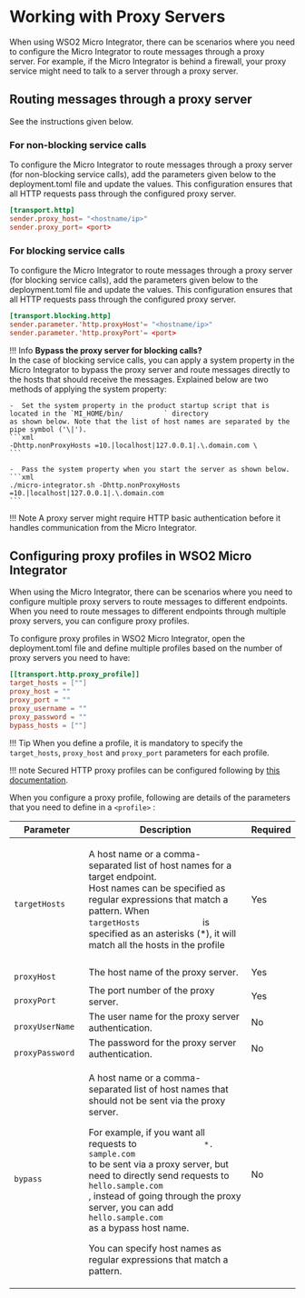 # Working with Proxy Servers

When using WSO2 Micro Integrator, there can be scenarios where you need to configure the Micro Integrator to route
messages through a proxy server. For example, if the Micro Integrator is behind a
firewall, your proxy service might need to talk to a server through a
proxy server.

## Routing messages through a proxy server

See the instructions given below.

### For non-blocking service calls

To configure the Micro Integrator to route messages through a proxy server
(for non-blocking service calls), add the parameters given below to the deployment.toml file and update the
values. This configuration ensures that all HTTP requests pass through
the configured proxy server.

```toml
[transport.http]
sender.proxy_host= "<hostname/ip>"
sender.proxy_port= <port>
```

### For blocking service calls

To configure the Micro Integrator to route messages through a proxy server
(for blocking service calls), add the parameters given below to the deployment.toml file and update the
values. This configuration ensures that all HTTP requests pass through
the configured proxy server.

```toml
[transport.blocking.http]
sender.parameter.'http.proxyHost'= "<hostname/ip>"
sender.parameter.'http.proxyPort'= <port>
```

!!! Info
    **Bypass the proxy server for blocking calls?**  
    In the case of blocking service calls, you can apply a system property in the Micro Integrator to bypass the proxy server and route messages directly to the hosts that should receive the messages. Explained below are two methods of applying the system property:

    -  Set the system property in the product startup script that is located in the `MI_HOME/bin/          ` directory
    as shown below. Note that the list of host names are separated by the pipe symbol ('\|').
    ```xml
    -Dhttp.nonProxyHosts =10.|localhost|127.0.0.1|.\.domain.com \
    ```

    -  Pass the system property when you start the server as shown below.
    ```xml
    ./micro-integrator.sh -Dhttp.nonProxyHosts =10.|localhost|127.0.0.1|.\.domain.com
    ```
        
!!! Note
    A proxy server might require HTTP basic authentication before it handles communication from the Micro Integrator.


## Configuring proxy profiles in WSO2 Micro Integrator

When using the Micro Integrator, there can be scenarios where you need to configure multiple proxy servers to route messages to different
endpoints. When you need to route messages to different endpoints through multiple proxy servers, you can configure proxy profiles.

To configure proxy profiles in WSO2 Micro Integrator, open the deployment.toml file and define multiple profiles based on the number of proxy servers you need to have:

```toml
[[transport.http.proxy_profile]]
target_hosts = [""]
proxy_host = ""
proxy_port = ""
proxy_username = ""
proxy_password = ""
bypass_hosts = [""]
```

!!! Tip
    When you define a profile, it is mandatory to specify the `target_hosts`, `proxy_host` and `proxy_port` parameters for each profile. 

!!! note
    Secured HTTP proxy profiles can be configured following by <a href="{{base_path}}/reference/config-catalog-mi/#http-secured-proxy-profile">this documentation</a>.

When you configure a proxy profile, following are details of the parameters that you need to define in a `<profile>` :

<table>
<thead>
<tr class="header">
<th>Parameter</th>
<th>Description</th>
<th>Required</th>
</tr>
</thead>
<tbody>
<tr class="odd">
<td><code>             targetHosts            </code></td>
<td><p>A host name or a comma-separated list of host names for a target endpoint.<br />
Host names can be specified as regular expressions that match a pattern. When <code>              targetHosts             </code> is specified as an asterisks (*), it will match all the hosts in the profile</p></td>
<td>Yes</td>
</tr>
<tr class="even">
<td><code>             proxyHost            </code></td>
<td>The host name of the proxy server.</td>
<td>Yes</td>
</tr>
<tr class="odd">
<td><code>             proxyPort            </code></td>
<td>The port number of the proxy server.</td>
<td>Yes</td>
</tr>
<tr class="even">
<td><code>             proxyUserName            </code></td>
<td>The user name for the proxy server authentication.</td>
<td>No</td>
</tr>
<tr class="odd">
<td><code>             proxyPassword            </code></td>
<td>The password for the proxy server authentication.</td>
<td>No</td>
</tr>
<tr class="even">
<td><code>             bypass            </code></td>
<td><p>A host name or a comma-separated list of host names that should not be sent via the proxy server.</p>
<p>For example, if you want all requests to <code>              *.                             sample.com                           </code> to be sent via a proxy server, but need to directly send requests to <code>                             hello.sample.com                           </code> , instead of going through the proxy server, you can add <code>                             hello.sample.com                           </code> as a bypass host name.</p>
<p>You can specify host names as regular expressions that match a pattern.</p></td>
<td>No</td>
</tr>
</tbody>
</table>